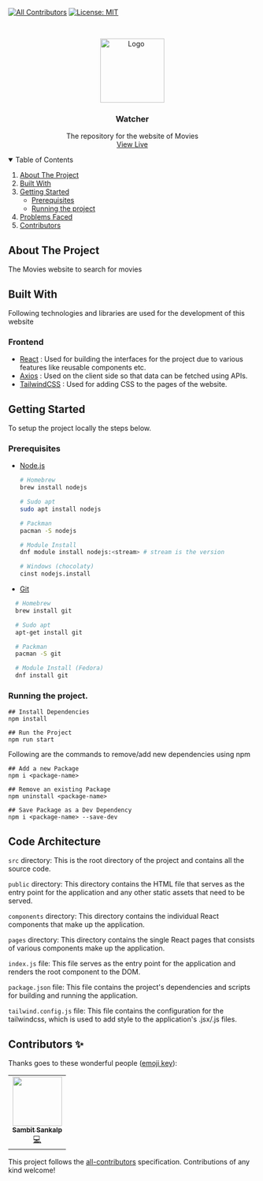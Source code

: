 
<!-- ALL-CONTRIBUTORS-BADGE:START - Do not remove or modify this section -->
[![All Contributors](https://img.shields.io/badge/all_contributors-1-orange.svg?style=flat-square)](#contributors-)
[![License: MIT](https://img.shields.io/badge/License-MIT-yellow.svg)](https://opensource.org/licenses/MIT)
<!-- ALL-CONTRIBUTORS-BADGE:END -->

<br />
<p align="center">
  <a href="https://github.com/sambit-sankalp/fluffy-carnival">
    <img src="https://i.pinimg.com/originals/5f/df/a9/5fdfa98001a201aed81d5119d0456915.jpg" alt="Logo" width="130">
  </a>

  <h3 align="center">Watcher</h3>

  <p align="center">
    The repository for the website of Movies
    <br />
    <a href="https://fluffy-carnival-pi.vercel.app/">View Live</a>
  </p>
</p>

<!-- TABLE OF CONTENTS -->
<details open="open">
  <summary>Table of Contents</summary>
  <ol>
    <li>
      <a href="#about-the-project">About The Project</a>
      <ul>
      </ul>
        <li><a href="#built-with">Built With</a></li>
    </li>
    <li>
      <a href="#getting-started">Getting Started</a>
      <ul>
        <li><a href="#prerequisites">Prerequisites</a></li>
        <li><a href="#running-the-project">Running the project</a></li>
      </ul>
    </li>
    <li><a href="#problems-faced">Problems Faced</a></li>
    <li><a href="#contributors-">Contributors</a></li>
  </ol>
</details>

## About The Project

The Movies website to search for movies

## Built With

Following technologies and libraries are used for the development of this website
  
### Frontend
- [React](https://reactjs.org/) : Used for building the interfaces for the project due to various features like reusable components etc.
- [Axios](https://axios-http.com/docs/intro) : Used on the client side so that data can be fetched using APIs.
- [TailwindCSS](https://tailwindcss.com/) : Used for adding CSS to the pages of the website.

## Getting Started

To setup the project locally the steps below.

### Prerequisites

- [Node.js](https://nodejs.org/en/download/)

  ```sh
  # Homebrew
  brew install nodejs

  # Sudo apt
  sudo apt install nodejs

  # Packman
  pacman -S nodejs

  # Module Install
  dnf module install nodejs:<stream> # stream is the version

  # Windows (chocolaty)
  cinst nodejs.install

  ```

- [Git](https://git-scm.com/downloads)

```sh
  # Homebrew
  brew install git

  # Sudo apt
  apt-get install git

  # Packman
  pacman -S git

  # Module Install (Fedora)
  dnf install git

```


### Running the project.

```
## Install Dependencies
npm install

## Run the Project
npm run start

```

Following are the commands to remove/add new dependencies using npm

```
## Add a new Package
npm i <package-name>

## Remove an existing Package
npm uninstall <package-name>

## Save Package as a Dev Dependency
npm i <package-name> --save-dev
```

## Code Architecture

`src` directory: This is the root directory of the project and contains all the source code.

`public` directory: This directory contains the HTML file that serves as the entry point for the application and any other static assets that need to be served.

`components` directory: This directory contains the individual React components that make up the application.

`pages` directory: This directory contains the single React pages that consists of various components make up the application.

`index.js` file: This file serves as the entry point for the application and renders the root component to the DOM.

`package.json` file: This file contains the project's dependencies and scripts for building and running the application.

`tailwind.config.js` file: This file contains the configuration for the tailwindcss, which is used to add style to the application's .jsx/.js files.


## Contributors ✨

Thanks goes to these wonderful people ([emoji key](https://allcontributors.org/docs/en/emoji-key)):

<!-- ALL-CONTRIBUTORS-LIST:START - Do not remove or modify this section -->
<!-- prettier-ignore-start -->
<!-- markdownlint-disable -->
<table>
  <tr>
    <td align="center"><a href="https://github.com/sambit-sankalp"><img src="https://avatars.githubusercontent.com/u/82284130?v=4?s=100" width="100px;" alt=""/><br /><sub><b>Sambit Sankalp</b></sub></a><br /><a href="https://github.com/sambit-sankalp/project-pilot/commits?author=sambit-sankalp" title="Code">💻</a></td>
  </tr>
</table>

<!-- markdownlint-restore -->
<!-- prettier-ignore-end -->

<!-- ALL-CONTRIBUTORS-LIST:END -->

This project follows the [all-contributors](https://github.com/all-contributors/all-contributors) specification. Contributions of any kind welcome!

